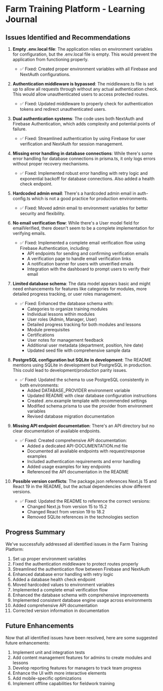 # Farm Training Platform - Learning Journal

## Issues Identified and Recommendations

1. **Empty .env.local file**: The application relies on environment variables for configuration, but the .env.local file is empty. This would prevent the application from functioning properly.
   - ✅ Fixed: Created proper environment variables with all Firebase and NextAuth configurations.

2. **Authentication middleware is bypassed**: The middleware.ts file is set up to allow all requests through without any actual authentication check. This would allow unauthenticated users to access protected routes.
   - ✅ Fixed: Updated middleware to properly check for authentication tokens and redirect unauthenticated users.

3. **Dual authentication systems**: The code uses both NextAuth and Firebase Authentication, which adds complexity and potential points of failure.
   - ✅ Fixed: Streamlined authentication by using Firebase for user verification and NextAuth for session management.

4. **Missing error handling in database connections**: While there's some error handling for database connections in prisma.ts, it only logs errors without proper recovery mechanisms.
   - ✅ Fixed: Implemented robust error handling with retry logic and exponential backoff for database connections. Also added a health check endpoint.

5. **Hardcoded admin email**: There's a hardcoded admin email in auth-config.ts which is not a good practice for production environments.
   - ✅ Fixed: Moved admin email to environment variables for better security and flexibility.

6. **No email verification flow**: While there's a User model field for emailVerified, there doesn't seem to be a complete implementation for verifying emails.
   - ✅ Fixed: Implemented a complete email verification flow using Firebase Authentication, including:
     - API endpoints for sending and confirming verification emails
     - A verification page to handle email verification links
     - A notification banner for users with unverified emails
     - Integration with the dashboard to prompt users to verify their email

7. **Limited database schema**: The data model appears basic and might need enhancements for features like categories for modules, more detailed progress tracking, or user roles management.
   - ✅ Fixed: Enhanced the database schema with:
     - Categories to organize training modules
     - Individual lessons within modules
     - User roles (Admin, Manager, User)
     - Detailed progress tracking for both modules and lessons
     - Module prerequisites
     - Certifications
     - User notes for management feedback
     - Additional user metadata (department, position, hire date)
     - Updated seed file with comprehensive sample data

8. **PostgreSQL configuration but SQLite in development**: The README mentions using SQLite in development but PostgreSQL in production. This could lead to development/production parity issues.
   - ✅ Fixed: Updated the schema to use PostgreSQL consistently in both environments:
     - Added DATABASE_PROVIDER environment variable
     - Updated README with clear database configuration instructions
     - Created .env.example template with recommended settings
     - Modified schema.prisma to use the provider from environment variables
     - Revised database migration documentation

9. **Missing API endpoint documentation**: There's an API directory but no clear documentation of available endpoints.
   - ✅ Fixed: Created comprehensive API documentation:
     - Added a dedicated API-DOCUMENTATION.md file
     - Documented all available endpoints with request/response examples
     - Included authentication requirements and error handling
     - Added usage examples for key endpoints
     - Referenced the API documentation in the README

10. **Possible version conflicts**: The package.json references Next.js 15 and React 19 in the README, but the actual dependencies show different versions.
    - ✅ Fixed: Updated the README to reference the correct versions:
      - Changed Next.js from version 15 to 15.2
      - Changed React from version 19 to 18.2
      - Removed SQLite references in the technologies section

## Progress Summary

We've successfully addressed all identified issues in the Farm Training Platform:

1. Set up proper environment variables
2. Fixed the authentication middleware to protect routes properly
3. Streamlined the authentication flow between Firebase and NextAuth
4. Enhanced database error handling with retry logic
5. Added a database health check endpoint
6. Moved hardcoded values to environment variables
7. Implemented a complete email verification flow
8. Enhanced the database schema with comprehensive improvements
9. Implemented consistent database engine usage across environments
10. Added comprehensive API documentation
11. Corrected version information in documentation

## Future Enhancements

Now that all identified issues have been resolved, here are some suggested future enhancements:

1. Implement unit and integration tests
2. Add content management features for admins to create modules and lessons
3. Develop reporting features for managers to track team progress
4. Enhance the UI with more interactive elements
5. Add mobile-specific optimizations
6. Implement offline capabilities for fieldwork training 